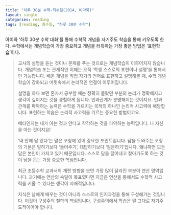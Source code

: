 ```yaml
---
title: "하루 30분 수학-최수일(2014, 비아북)"
layout: single
categories: reading
tags: [reading, 최수일, "하루 30분 수학"]
---
```


아이와 ‘하루 30분 수학 대화’를 통해 수학적 개념을 자기주도 학습을 통해 키우도록 한다. 수학에서는 개념학습이 가장 중요하고 개념을 터득하는 가장 좋은  방법은 ‘표현학습’이다.

> 교사의 설명을 듣는 것이나 문제를 푸는 것으로는 개념학습이 이루어지지 않습니다. 개념학습 또는 관계적인 이해는 오직 ‘학생 스스로의 표현이나 설명’을 통해서만 가능합니다. 배운 개념을 직접 자기의 언어로 표현하고 설명해볼 때, 수학 개념학습이 강화되고 머릿속에서 논리적인 연결이 이루어집니다.
>
> 설명을 하다 보면 혼자서 공부할 때는 정확히 몰랐던 부분의 논리가 명확해지고 생각이 깊어지는 것을 경험하게 됩니다. 인과관계가 분명해지는 것이지요. 인과관계를 파악하는 능력은 수학을 가르치는 목적의 하나인 논리적 사고력에 해당합니다. 표현하는 학습은 논리적 사고력을 기르는 중요한 방법이고요.
>
> 메타인지는 내가 아는 것과 안다고 착각하는 것을 파악하는 능력입니다. 나 자신을 아는 것이지요!
>
> ‘내 안에 답 있다’는 말은 코칭에 있어 중요한 포인트입니다. 남을 도와주는 코칭의 기본은 말하기보다 ‘들어주기’, 대답하기보다 ‘질문하기’입니다. 왜냐하면 모든 답은 본인이 가지고 있기 때문입니다. 스스로 답을 끌어내고 찾아가도록 하는 것이 남을 돕는 가장 중요한 핵심입니다.
>
> 최근 초등수학 교과서의 개편 방향을 보면 가장 많이 달라진 부분이 연산 영역입니다. 과거에는 연산의 숙달이 목표였다면 지금은 연산을 통해서도 수학적 사고력을 키울 수 있다는 생각이 지배적입니다.
>
> 지식은 남에게 배우는 것이 아니라 스스로의 인지과정을 통해 구성해가는 것입니다. 이것이 구성주의 철학의 핵심입니다. 구성주의에서 학습은 말 그대로 자기주도적이어야 합니다.